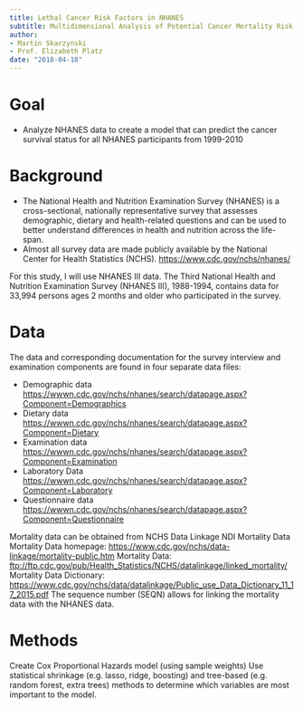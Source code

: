 ```yaml
---
title: Lethal Cancer Risk Factors in NHANES
subtitle: Multidimensional Analysis of Potential Cancer Mortality Risk Factors in the National Health and Nutrition Examination Survey
author:
- Martin Skarzynski
- Prof. Elizabeth Platz
date: "2018-04-18"
---
```


# Goal

- Analyze NHANES data to create a model that can predict the cancer survival status for all NHANES participants from 1999-2010


# Background
- The National Health and Nutrition Examination Survey (NHANES) is a cross-sectional, nationally representative survey that assesses demographic, dietary and health-related questions and can be used to better understand differences in health and nutrition across the life-span.
- Almost all survey data are made publicly available by the National Center for Health Statistics (NCHS).
https://www.cdc.gov/nchs/nhanes/

For this study, I will use NHANES III data. The Third National Health and Nutrition Examination Survey (NHANES III), 1988-1994, contains data for 33,994 persons ages 2 months and older who participated in the survey.

# Data
The data and corresponding documentation for the survey interview and examination components are found in four separate data files:
- Demographic data https://wwwn.cdc.gov/nchs/nhanes/search/datapage.aspx?Component=Demographics
- Dietary data https://wwwn.cdc.gov/nchs/nhanes/search/datapage.aspx?Component=Dietary
- Examination data https://wwwn.cdc.gov/nchs/nhanes/search/datapage.aspx?Component=Examination
- Laboratory Data https://wwwn.cdc.gov/nchs/nhanes/search/datapage.aspx?Component=Laboratory
- Questionnaire data https://wwwn.cdc.gov/nchs/nhanes/search/datapage.aspx?Component=Questionnaire

Mortality data can be obtained from NCHS Data Linkage NDI Mortality Data
Mortality Data homepage: https://www.cdc.gov/nchs/data-linkage/mortality-public.htm
Mortality Data: ftp://ftp.cdc.gov/pub/Health_Statistics/NCHS/datalinkage/linked_mortality/
Mortality Data Dictionary: https://www.cdc.gov/nchs/data/datalinkage/Public_use_Data_Dictionary_11_17_2015.pdf
The sequence number (SEQN) allows for linking the mortality data with the NHANES data.

# Methods

Create Cox Proportional Hazards model (using sample weights)
Use statistical shrinkage (e.g. lasso, ridge, boosting) and tree-based (e.g. random forest, extra trees) methods to determine which variables are most important to the model.




